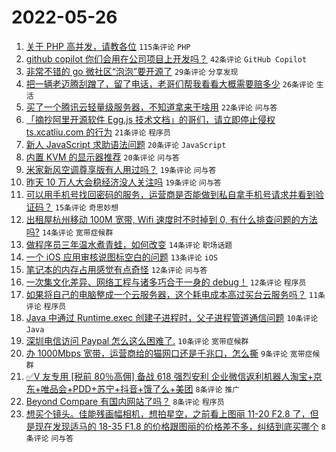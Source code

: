 # 2022-05-26

1. [关于 PHP 高并发，请教各位](https://www.v2ex.com/t/855361) `115条评论` `PHP`
1. [github copilot 你们会用在公司项目上开发吗？](https://www.v2ex.com/t/855352) `42条评论` `GitHub Copilot`
1. [非常不错的 go 微社区“泡泡”要开源了](https://www.v2ex.com/t/855385) `29条评论` `分享发现`
1. [把一辆老迈腾刮蹭了，留了电话，老哥们帮我看看大概需要赔多少](https://www.v2ex.com/t/855353) `26条评论` `生活`
1. [买了一个腾讯云轻量级服务器，不知道拿来干啥用](https://www.v2ex.com/t/855395) `22条评论` `问与答`
1. [「摘抄阿里开源软件 Egg.js 技术文档」的哥们，请立即停止侵权 ts.xcatliu.com 的行为](https://www.v2ex.com/t/855412) `21条评论` `程序员`
1. [新人 JavaScript 求助语法问题](https://www.v2ex.com/t/855376) `20条评论` `JavaScript`
1. [内置 KVM 的显示器推荐](https://www.v2ex.com/t/855355) `20条评论` `问与答`
1. [米家新风空调尊享版有人用过吗？](https://www.v2ex.com/t/855409) `19条评论` `问与答`
1. [昨天 10 万人大会稳经济没人关注吗](https://www.v2ex.com/t/855383) `19条评论` `问与答`
1. [可以用手机号找回密码的服务，运营商是否能做到私自拿手机号请求并看到验证码？](https://www.v2ex.com/t/855356) `15条评论` `奇思妙想`
1. [出租屋杭州移动 100M 宽带, Wifi 速度时不时掉到 0, 有什么排查问题的方法吗?](https://www.v2ex.com/t/855378) `14条评论` `宽带症候群`
1. [做程序员三年温水煮青蛙，如何改变](https://www.v2ex.com/t/855354) `14条评论` `职场话题`
1. [一个 iOS 应用审核说图标空白的问题](https://www.v2ex.com/t/855379) `13条评论` `iOS`
1. [笔记本的内存占用感觉有点奇怪](https://www.v2ex.com/t/855373) `12条评论` `问与答`
1. [一次集文化差异、网络工程与诸多巧合于一身的 debug！](https://www.v2ex.com/t/855346) `12条评论` `程序员`
1. [如果将自己的电脑整成一个云服务器，这个耗电成本高过买台云服务吗？](https://www.v2ex.com/t/855432) `11条评论` `程序员`
1. [Java 中通过 Runtime.exec 创建子进程时，父子进程管道通信问题](https://www.v2ex.com/t/855368) `10条评论` `Java`
1. [深圳电信访问 Paypal 怎么这么困难了.](https://www.v2ex.com/t/855350) `10条评论` `宽带症候群`
1. [办 1000Mbps 宽带，运营商给的猫网口还是千兆口，怎么撕](https://www.v2ex.com/t/855384) `9条评论` `宽带症候群`
1. [✅V 友专用 [税前 80％高佣] 备战 618 强烈安利 企业微信返利机器人淘宝+京东+唯品会+PDD+苏宁+抖音+饿了么+美团](https://www.v2ex.com/t/855418) `8条评论` `推广`
1. [Beyond Compare 有国内网站了吗？](https://www.v2ex.com/t/855406) `8条评论` `程序员`
1. [想买个镜头。佳能残画幅相机，想拍星空，之前看上图丽 11-20 F2.8 了，但是现在发现适马的 18-35 F1.8 的价格跟图丽的价格差不多，纠结到底买哪个](https://www.v2ex.com/t/855360) `8条评论` `问与答`
